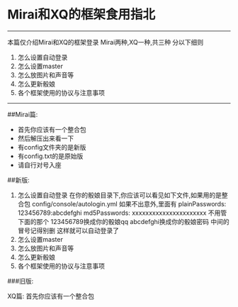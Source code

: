# Mirai和XQ的框架食用指北

------
本篇仅介绍Mirai和XQ的框架登录
Mirai两种,XQ一种,共三种
分以下细则
1. 怎么设置自动登录
2. 怎么设置master
3. 怎么放图片和声音等
4. 怎么更新骰娘
5. 各个框架使用的协议与注意事项

------
##Mirai篇:
- 首先你应该有一个整合包
- 然后解压出来看一下
- 有config文件夹的是新版
- 有config.txt的是原始版
- 请自行对号入座

##新版:
1. 怎么设置自动登录
在你的骰娘目录下,你应该可以看见如下文件,如果用的是整合包
config/console/autologin.yml
如果不出意外,里面有
plainPasswords:
 123456789:abcdefghi
 md5Passwords:
 xxxxxxxxxxxxxxxxxxxxxx
不用管下面的那个
123456789换成你的骰娘qq
abcdefghi换成你的骰娘密码
中间的冒号记得别删
这样就可以自动登录了
2. 怎么设置master
3. 怎么放图片和声音等
4. 怎么更新骰娘
5. 各个框架使用的协议与注意事项

###旧版:


XQ篇:
首先你应该有一个整合包
